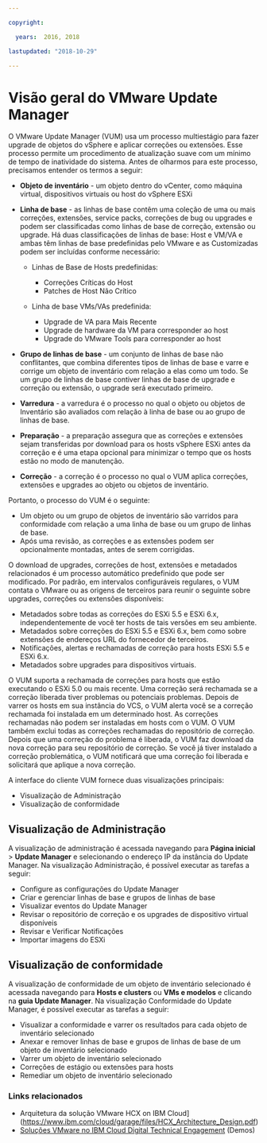 ```yaml
---

copyright:

  years:  2016, 2018

lastupdated: "2018-10-29"

---
```


# Visão geral do VMware Update Manager

O VMware Update Manager (VUM) usa um processo multiestágio para fazer upgrade de objetos do vSphere e aplicar correções ou extensões. Esse processo permite um procedimento de atualização suave com um mínimo de tempo de inatividade do sistema. Antes de olharmos para este processo, precisamos entender os termos a seguir:
* **Objeto de inventário** - um objeto dentro do vCenter, como máquina virtual, dispositivos virtuais ou host do vSphere ESXi
* **Linha de base** - as linhas de base contêm uma coleção de uma ou mais correções, extensões, service packs, correções de bug ou upgrades e podem ser classificadas como linhas de base de correção, extensão ou upgrade. Há duas classificações de linhas de base: Host e VM/VA e ambas têm linhas de base predefinidas pelo VMware e as Customizadas podem ser incluídas conforme necessário:
  - Linhas de Base de Hosts predefinidas:
    - Correções Críticas do Host
    - Patches de Host Não Crítico

  - Linha de base VMs/VAs predefinida:
    - Upgrade de VA para Mais Recente
    - Upgrade de hardware da VM para corresponder ao host
    - Upgrade do VMware Tools para corresponder ao host

* **Grupo de linhas de base** - um conjunto de linhas de base não conflitantes, que combina diferentes tipos de linhas de base e varre e corrige um objeto de inventário com relação a elas como um todo. Se um grupo de linhas de base contiver linhas de base de upgrade e correção ou extensão, o upgrade será executado primeiro.
* **Varredura** - a varredura é o processo no qual o objeto ou objetos de Inventário são avaliados com relação à linha de base ou ao grupo de linhas de base.
* **Preparação** - a preparação assegura que as correções e extensões sejam transferidas por download para os hosts vSphere ESXi antes da correção e é uma etapa opcional para minimizar o tempo que os hosts estão no modo de manutenção.
* **Correção** - a correção é o processo no qual o VUM aplica correções, extensões e upgrades ao objeto ou objetos de inventário.

Portanto, o processo do VUM é o seguinte:
* Um objeto ou um grupo de objetos de inventário são varridos para conformidade com relação a uma linha de base ou um grupo de linhas de base.
* Após uma revisão, as correções e as extensões podem ser opcionalmente montadas, antes de serem corrigidas.

O download de upgrades, correções de host, extensões e metadados relacionados é um processo automático predefinido que pode ser modificado. Por padrão, em intervalos configuráveis regulares, o VUM contata o VMware ou as origens de terceiros para reunir o seguinte sobre upgrades, correções ou extensões disponíveis:

* Metadados sobre todas as correções do ESXi 5.5 e ESXi 6.x, independentemente de você ter hosts de tais versões em seu ambiente.
* Metadados sobre correções do ESXi 5.5 e ESXi 6.x, bem como sobre extensões de endereços URL do fornecedor de terceiros.
* Notificações, alertas e rechamadas de correção para hosts ESXi 5.5 e ESXi 6.x.
* Metadados sobre upgrades para dispositivos virtuais.

O VUM suporta a rechamada de correções para hosts que estão executando o ESXi 5.0 ou mais recente. Uma correção será rechamada se a correção liberada tiver problemas ou potenciais problemas. Depois de varrer os hosts em sua instância do VCS, o VUM alerta você se a correção rechamada foi instalada em um determinado host. As correções rechamadas não podem ser instaladas em hosts com o VUM. O VUM também exclui todas as correções rechamadas do repositório de correção. Depois que uma correção do problema é liberada, o VUM faz download da nova correção para seu repositório de correção. Se você já tiver instalado a correção problemática, o VUM notificará que uma correção foi liberada e solicitará que aplique a nova correção.

A interface do cliente VUM fornece duas visualizações principais:
*	Visualização de Administração
*	Visualização de conformidade

##	Visualização de Administração
A visualização de administração é acessada navegando para **Página inicial** > **Update Manager** e selecionando o endereço IP da instância do Update Manager. Na visualização Administração, é possível executar as tarefas a seguir:
*	Configure as configurações do Update Manager
*	Criar e gerenciar linhas de base e grupos de linhas de base
*	Visualizar eventos do Update Manager
*	Revisar o repositório de correção e os upgrades de dispositivo virtual disponíveis
*	Revisar e Verificar Notificações
*	Importar imagens do ESXi

##	Visualização de conformidade
A visualização de conformidade de um objeto de inventário selecionado é acessada navegando para **Hosts e clusters** ou **VMs e modelos** e clicando na **guia Update Manager**. Na visualização Conformidade do Update Manager, é possível executar as tarefas a seguir:
*	Visualizar a conformidade e varrer os resultados para cada objeto de inventário selecionado
*	Anexar e remover linhas de base e grupos de linhas de base de um objeto de inventário selecionado
*	Varrer um objeto de inventário selecionado
*	Correções de estágio ou extensões para hosts
*	Remediar um objeto de inventário selecionado

### Links relacionados

* Arquitetura da solução VMware HCX on IBM Cloud](https://www.ibm.com/cloud/garage/files/HCX_Architecture_Design.pdf)
* [Soluções VMware no IBM Cloud Digital Technical Engagement](https://ibm-dte.mybluemix.net/ibm-vmware) (Demos)
